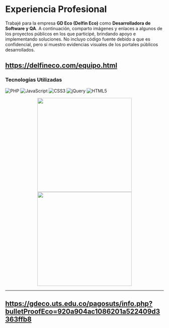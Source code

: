 # Experiencia Profesional

Trabajé para la empresa **GD Eco (Delfín Eco)** como **Desarrolladora de Software y QA**. A continuación, comparto imágenes y enlaces a algunos de los proyectos públicos en los que participé, brindando apoyo e implementando soluciones.
No incluyo código fuente debido a que es confidencial, pero sí muestro evidencias visuales de los portales públicos desarrollados.

## https://delfineco.com/equipo.html

### Tecnologías Utilizadas

<p align="left">
  <img src="https://img.shields.io/badge/PHP-777BB4?style=for-the-badge&logo=php&logoColor=white" alt="PHP"/>
  <img src="https://img.shields.io/badge/JavaScript-F7DF1E?style=for-the-badge&logo=javascript&logoColor=black" alt="JavaScript"/>
  <img src="https://img.shields.io/badge/CSS-1572B6?style=for-the-badge&logo=css3&logoColor=white" alt="CSS3"/>
  <img src="https://img.shields.io/badge/jQuery-0769AD?style=for-the-badge&logo=jquery&logoColor=white" alt="jQuery"/>
  <img src="https://img.shields.io/badge/HTML-E34F26?style=for-the-badge&logo=html5&logoColor=white" alt="HTML5"/>
</p>

<p align="center">
  <img src="https://github.com/user-attachments/assets/694463db-e9ff-4403-9ead-cdd5f8f83083" width="300"/>
  <img src="https://github.com/user-attachments/assets/5b74435e-a0f3-4f8c-a72a-c3c019404ca2" width="300"/>
</p>

------------------------------------------------------------------------------------------
## https://gdeco.uts.edu.co/pagosuts/info.php?bulletProofEco=920a904ac1086201a522409d3363ffb8
